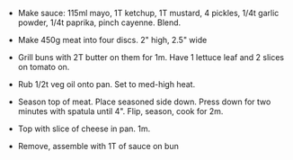 * Make sauce: 115ml mayo, 1T ketchup, 1T mustard, 4 pickles, 1/4t garlic powder, 1/4t paprika, pinch cayenne. Blend.


* Make 450g meat into four discs. 2" high, 2.5" wide
* Grill buns with 2T butter on them for 1m. Have 1 lettuce leaf and 2 slices on tomato on.
* Rub 1/2t veg oil onto pan. Set to med-high heat.
* Season top of meat. Place seasoned side down. Press down for two minutes with spatula until 4". Flip, season, cook for 2m.
* Top with slice of cheese in pan. 1m.
* Remove, assemble with 1T of sauce on bun
